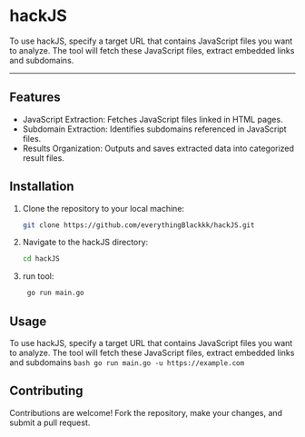 # hackJS
To use hackJS, specify a target URL that contains JavaScript files you want to analyze. The tool will fetch these JavaScript files, extract embedded links and subdomains.
____
## Features

- JavaScript Extraction: Fetches JavaScript files linked in HTML pages.
- Subdomain Extraction: Identifies subdomains referenced in JavaScript files.
- Results Organization: Outputs and saves extracted data into categorized result files.

## Installation

1. Clone the repository to your local machine:

    ```bash
    git clone https://github.com/everythingBlackkk/hackJS.git
    ```

2. Navigate to the hackJS directory:

    ```bash
    cd hackJS
    ```
3. run tool:
   ```bash
    go run main.go
   ```
   
## Usage

To use hackJS, specify a target URL that contains JavaScript files you want to analyze. The tool will fetch these JavaScript files, extract embedded links and subdomains
    ```bash
    go run main.go -u https://example.com
    ```
    
## Contributing
Contributions are welcome! Fork the repository, make your changes, and submit a pull request.


